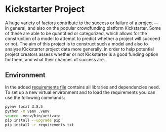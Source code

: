 # Kickstarter Project
A huge variety of factors contribute to the success or failure of a project — in general, and also on the popular crowdfunding platform Kickstarter. Some of these are able to be quantified or categorized, which allows for the construction of a model to attempt to predict whether a project will succeed or not. The aim of this project is to construct such a model and also to analyse Kickstarter project data more generally, in order to help potential project creators assess whether or not Kickstarter is a good funding option for them, and what their chances of success are.

## Environment 

In the added [requirements file](requirements.txt) contains all libraries and dependencies need. To set up a new virtual environment and to load the requirements you can use the following commands:

```sh 
pyenv local 3.8.5
python -m venv .venv
source .venv/bin/activate
pip install --upgrade pip
pip install -r requirements.txt
```

